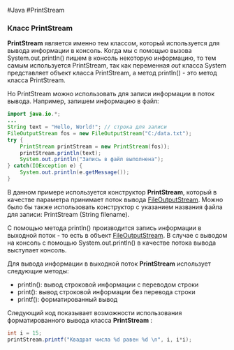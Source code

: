 #Java #PrintStream
### Класс PrintStream ###

**PrintStream** является именно тем классом, который используется для вывода информации в консоль. Когда мы с помощью вызова System.out.println() пишем в консоль некоторую информацию, то тем самым используется PrintStream, так как переменная _out_ класса System представляет объект класса PrintStream, а метод println() - это метод класса PrintStream.

Но PrintStream можно использовать для записи информации в поток вывода. Например, запишем информацию в файл:
```java
import java.io.*;
...
String text = "Hello, World!"; // строка для записи
FileOutputStream fos = new FileOutputStream("C:/data.txt");
try {
    PrintStream printStream = new PrintStream(fos));
    printStream.println(text);
    System.out.println("Запись в файл выполнена");
} catch(IOException e) {
    System.out.println(e.getMessage());
}
```
В данном примере используется конструктор **PrintStream**, который в качестве параметра принимает поток вывода [FileOutputStream](FileOutputStream). Можно было бы также использовать конструктор с указанием названия файла для записи: PrintStream (String filename).

С помощью метода println() производится запись информации в выходной поток - то есть в объект [FileOutputStream](FileOutputStream). В случае с выводом на консоль с помощью System.out.println() в качестве потока вывода выступает консоль.

Для вывода информации в выходной поток **PrintStream** использует следующие методы:
- println(): вывод строковой информации с переводом строки
- print(): вывод строковой информации без перевода строки
- printf(): форматированный вывод

Следующий код показывает возможности использования форматированного вывода класса **PrintStream** :
```java
int i = 15;
printStream.printf("Квадрат числа %d равен %d \n", i, i*i);
```